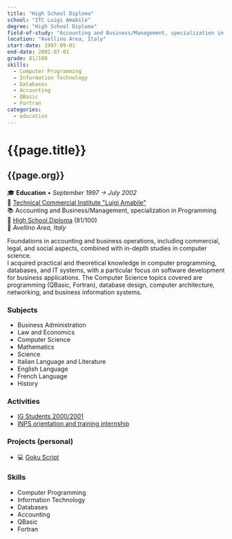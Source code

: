 ```yaml
---
title: "High School Diploma"
school: "ITC Luigi Amabile"
degree: "High School Diploma"
field-of-study: "Accounting and Business/Management, specialization in Programming"
location: "Avellino Area, Italy"
start-date: 1997-09-01
end-date: 2002-07-01
grade: 81/100
skills:
  - Computer Programming
  - Information Technology
  - Databases
  - Accounting
  - QBasic
  - Fortran
categories:
  - education
---
```

# {{page.title}}
## {{page.org}}

🎓 **Education** • _September 1997 → July 2002_  
🏫 [Technical Commercial Institute "Luigi Amabile"](https://www.iteamabile.it/)  
📚 Accounting and Business/Management, specialization in Programming  
📜 [High School Diploma](../20020710-high-school-diploma.jpg) (81/100)  
📍 _Avellino Area, Italy_  

Foundations in accounting and business operations, including commercial, legal, and social aspects, combined with in-depth studies in computer science.  
I acquired practical and theoretical knowledge in computer programming, databases, and IT systems, with a particular focus on software development for business applications.
The Computer Science topics covered are programming (QBasic, Fortran), database design, computer architecture, networking, and business information systems.

### Subjects

- Business Administration
- Law and Economics
- Computer Science
- Mathematics
- Science
- Italian Language and Literature
- English Language
- French Language
- History


### Activities

- [IG Students 2000/2001](../20020115-ig-students.png)
- [INPS orientation and training internship](../20020520-inps-stage-1.png)


### Projects (personal)

- 💻 [Goku Script](/projects/goku-script/overview/)


### Skills

- Computer Programming
- Information Technology
- Databases
- Accounting
- QBasic
- Fortran
